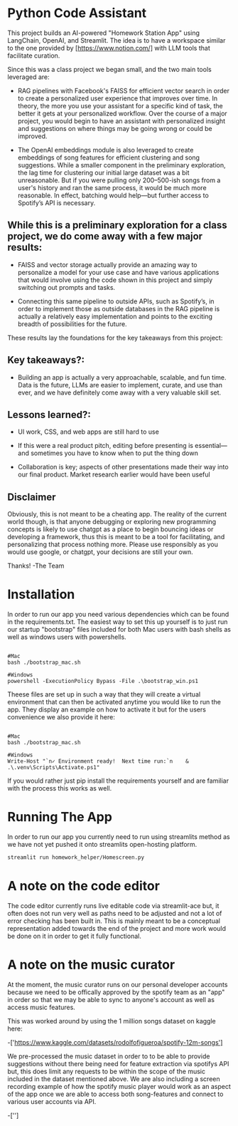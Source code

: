 # Python Code Assistant 

This project builds an AI-powered "Homework Station App" using LangChain, OpenAI, and Streamlit. The idea is to have a workspace similar to the one provided by [https://www.notion.com/] with LLM tools that facilitate curation.

Since this was a class project we began small, and the two main tools leveraged are:

- RAG pipelines with Facebook's FAISS for efficient vector search in order to create a personalized user experience that improves over time. In theory, the more you use your assistant for a specific kind of task, the better it gets at your personalized workflow. Over the course of a major project, you would begin to have an assistant with personalized insight and suggestions on where things may be going wrong or could be improved.

- The OpenAI embeddings module is also leveraged to create embeddings of song features for efficient clustering and song suggestions. While a smaller component in the preliminary exploration, the lag time for clustering our initial large dataset was a bit unreasonable. But if you were pulling only 200–500-ish songs from a user's history and ran the same process, it would be much more reasonable. In effect, batching would help—but further access to Spotify’s API is necessary.

## While this is a preliminary exploration for a class project, we do come away with a few major results:

- FAISS and vector storage actually provide an amazing way to personalize a model for your use case and have various applications that would involve using the code shown in this project and simply switching out prompts and tasks.

- Connecting this same pipeline to outside APIs, such as Spotify’s, in order to implement those as outside databases in the RAG pipeline is actually a relatively easy implementation and points to the exciting breadth of possibilities for the future.

These results lay the foundations for the key takeaways from this project:

## Key takeaways?: 


- Building an app is actually a very approachable, scalable, and fun time. Data is the future, LLMs are easier to implement, curate, and use than ever, and we have definitely come away with a very valuable skill set.

## Lessons learned?:

- UI work, CSS, and web apps are still hard to use

- If this were a real product pitch, editing before presenting is essential—and sometimes you have to know when to put the thing down

- Collaboration is key; aspects of other presentations made their way into our final product. Market research earlier would have been useful

## Disclaimer

Obviously, this is not meant to be a cheating app. The reality of the current world though, is that anyone debugging or exploring new programming concepts is likely to use chatgpt as a place to begin bouncing ideas or developing a framework, thus this is meant to be a tool for facilitating, and personalizing that process nothing more. Please use responsibly as you would use google, or chatgpt, your decisions are still your own.

Thanks!
-The Team

# Installation

In order to run our app you need various dependencies which can be found in the requirements.txt. The easiest way to set this up yourself is to just run our startup "bootstrap" files included for both Mac users with bash shells as well as windows users with powershells. 
 

```shell

#Mac
bash ./bootstrap_mac.sh

#Windows
powershell -ExecutionPolicy Bypass -File .\bootstrap_win.ps1

```

Theese files are set up in such a way that they will create a virtual environment that can then be activated anytime you would like to run the app. They display an example on how to activate it but for the users convenience we also provide it here:

```shell

#Mac
bash ./bootstrap_mac.sh

#Windows
Write-Host "`n✓ Environment ready!  Next time run:`n    & .\.venv\Scripts\Activate.ps1"

```

If you would rather just pip install the requirements yourself and are familiar with the process this works as well.


# Running The App
In order to run our app you currently need to run using streamlits method as we have not yet pushed it onto streamlits open-hosting platform.

```bash
streamlit run homework_helper/Homescreen.py
```

# A note on the code editor

The code editor currently runs live editable code via streamlit-ace but, it often does not run very well as paths need to be adjusted and not a lot of error checking has been built in. This is mainly meant to be a conceptual representation added towards the end of the project and more work would be done on it in order to get it fully functional.

# A note on the music curator

At the moment, the music curator runs on our personal developer accounts because we need to be offically approved by the spotify team as an "app" in order so that we may be able to sync to anyone's account as well
as access music features.

This was worked around by using the 1 million songs dataset on kaggle here:

-['https://www.kaggle.com/datasets/rodolfofigueroa/spotify-12m-songs'] 

We pre-processed the music dataset in order to to be able to provide suggestions without there being need for feature extraction via spotifys API but, this does limit any requests to be within the scope of the music included in the dataset mentioned above. We are also including a screen recording example of how the spotify music player would work as an aspect of the app once we are able to access both song-features and connect to various user accounts via API. 

-['']


